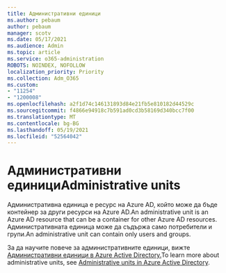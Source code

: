 ```yaml
---
title: Административни единици
ms.author: pebaum
author: pebaum
manager: scotv
ms.date: 05/17/2021
ms.audience: Admin
ms.topic: article
ms.service: o365-administration
ROBOTS: NOINDEX, NOFOLLOW
localization_priority: Priority
ms.collection: Adm_O365
ms.custom:
- "11254"
- "1200008"
ms.openlocfilehash: a2f1d74c146131893d84e21fb5e810182d44529c
ms.sourcegitcommit: f4866e94918c7b591ad0cd3b58169d340bcc7f00
ms.translationtype: MT
ms.contentlocale: bg-BG
ms.lasthandoff: 05/19/2021
ms.locfileid: "52564042"
---
```

# <a name="administrative-units"></a><span data-ttu-id="c1e30-102">Административни единици</span><span class="sxs-lookup"><span data-stu-id="c1e30-102">Administrative units</span></span>

<span data-ttu-id="c1e30-103">Административна единица е ресурс на Azure AD, който може да бъде контейнер за други ресурси на Azure AD.</span><span class="sxs-lookup"><span data-stu-id="c1e30-103">An administrative unit is an Azure AD resource that can be a container for other Azure AD resources.</span></span> <span data-ttu-id="c1e30-104">Административната единица може да съдържа само потребители и групи.</span><span class="sxs-lookup"><span data-stu-id="c1e30-104">An administrative unit can contain only users and groups.</span></span>

<span data-ttu-id="c1e30-105">За да научите повече за административните единици, вижте [Административни единици в Azure Active Directory.](/azure/active-directory/roles/administrative-units)</span><span class="sxs-lookup"><span data-stu-id="c1e30-105">To learn more about administrative units, see [Administrative units in Azure Active Directory](/azure/active-directory/roles/administrative-units).</span></span>